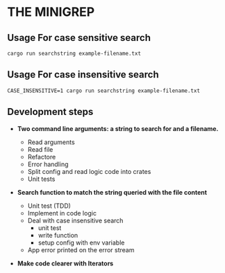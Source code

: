 # THE MINIGREP

## Usage For case sensitive search

`cargo run searchstring example-filename.txt`

## Usage For case insensitive search

`CASE_INSENSITIVE=1 cargo run searchstring example-filename.txt`

## Development steps

* __Two command line arguments: a string to search for and a filename.__
  * Read arguments
  * Read file
  * Refactore
  * Error handling
  * Split config and read logic code into crates
  * Unit tests

* __Search function to match the string queried with the file content__
  * Unit test (TDD)
  * Implement in code logic
  * Deal with case insensitive search
    * unit test
    * write function
    * setup config with env variable
  * App error printed on the error stream

* __Make code clearer with Iterators__
